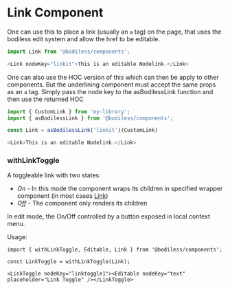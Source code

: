 # Link Component

  One can use this to place a link (usually an `a` tag) on the page, that uses
  the bodiless edit system and allow the href to be editable.

  ``` js
  import Link from '@bodiless/components';

  <Link nodeKey="linkit">This is an editable Nodelink.</Link>
  ```

  One can also use the HOC version of this which can then be apply to other components.  But 
  the underlining component must accept the same props as an `a` tag. Simply pass
  the node key to the asBodilessLink function and then use the returned HOC

  ``` js
  import { CustomLink } from 'my-library';
  import { asBodilessLink } from '@bodiless/components';

  const Link = asBodilessLink('linkit')(CustomLink)

  <Link>This is an editable Nodelink.</Link>
  ```

### withLinkToggle

A toggleable link with two states: 

- *On* - In this mode the component wraps its children in specified wrapper component (in most cases [Link](#Link)) 
- *Off* - The component only renders its children

In edit mode, the On/Off controlled by a button exposed in local context menu. 

Usage: 

```
import { withLinkToggle, Editable, Link } from '@bodiless/components';

const LinkToggle = withLinkToggle(Link);

<LinkToggle nodeKey="linktoggle1"><Editable nodeKey="text" placeholder="Link Toggle" /></LinkToggle>
```  